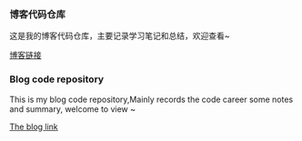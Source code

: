### 博客代码仓库

这是我的博客代码仓库，主要记录学习笔记和总结，欢迎查看~

[博客链接](https://zero024.cn)


### Blog code repository

This is my blog code repository,Mainly records the code career some notes and summary, welcome to view ~

[The blog link](https://zero6996.github.io/)
